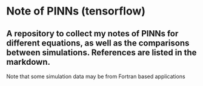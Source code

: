 
  <h1> Note of PINNs (tensorflow) </h1>

<h2> A repository to collect my notes of PINNs for different equations, 
  as well as the comparisons between simulations. References are listed in the markdown.</h2>

Note that some simulation data may be from Fortran based applications
